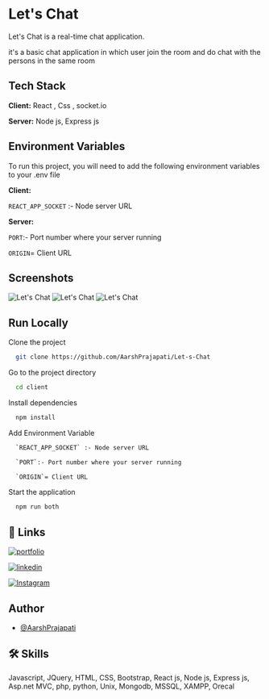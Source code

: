 
# Let's Chat  

Let's Chat is a real-time chat application.

it's a basic chat application in which user join the room and do chat with the persons in the same room



## Tech Stack

**Client:** React , Css , socket.io

**Server:** Node js,  Express js

## Environment Variables

To run this project, you will need to add the following environment variables to your .env file

**Client:** 

`REACT_APP_SOCKET` :- Node server URL

**Server:** 

`PORT`:- Port number where your server running

`ORIGIN`= Client URL

## Screenshots

![Let's Chat](./public/Screenshot/Screenshot1.png)
![Let's Chat](./public/Screenshot/Screenshot2.png)
![Let's Chat](./public/Screenshot/Screenshot3.png)




## Run Locally

Clone the project

```bash
  git clone https://github.com/AarshPrajapati/Let-s-Chat
```

Go to the project directory

```bash
  cd client
```

Install dependencies

```bash
  npm install
```
Add Environment Variable

```bash
  `REACT_APP_SOCKET` :- Node server URL

  `PORT`:- Port number where your server running

  `ORIGIN`= Client URL
```

Start the application

```bash
  npm run both
```


## 🔗 Links
[![portfolio](https://img.shields.io/badge/my_portfolio-000?style=for-the-badge&logo=ko-fi&logoColor=white)](/)

[![linkedin](https://img.shields.io/badge/linkedin-0A66C2?style=for-the-badge&logo=linkedin&logoColor=white)](https://www.linkedin.com/in/aarsh-prajapati-167825270//)

[![Instagram](https://img.shields.io/badge/Instagram-E4405F?style=for-the-badge&logo=instagram&logoColor=white)](https://www.instagram.com/aarsh._.802/)

## Author

- [@AarshPrajapati](https://github.com/AarshPrajapati)


## 🛠 Skills
Javascript, JQuery, HTML, CSS, Bootstrap, React js, Node js, Express js, Asp.net MVC, php, python, Unix, Mongodb, MSSQL, XAMPP, Orecal




